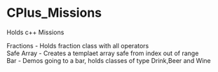 # CPlus_Missions
Holds c++ Missions

Fractions - Holds fraction class with all operators <br/>
Safe Array - Creates a templaet array safe from index out of range <br/>
Bar - Demos going to a bar, holds classes of type Drink,Beer and Wine
